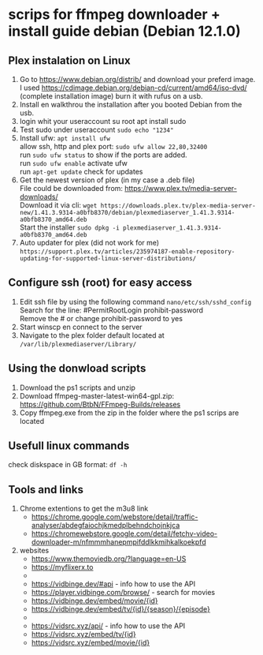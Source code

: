 # scrips for ffmpeg downloader + install guide debian (Debian 12.1.0)

## Plex instalation on Linux
1. Go to https://www.debian.org/distrib/ and download your preferd image. <br>
   I used https://cdimage.debian.org/debian-cd/current/amd64/iso-dvd/ (complete installation image) burn it with rufus on a usb.
2. Install en walkthrou the installation after you booted Debian from the usb.
3. login whit your useraccount su root apt install sudo
4. Test sudo under useraccount ```sudo echo "1234"```
5. Install ufw: ```apt install ufw```
   <br> allow ssh, http and plex port: ```sudo ufw allow 22,80,32400```
   <br> run ```sudo ufw status``` to show if the ports are added.
   <br> run ```sudo ufw enable``` activate ufw
   <br> run ```apt-get update``` check for updates
6. Get the newest version of plex (in my case a .deb file)
   <br> File could be downloaded from: https://www.plex.tv/media-server-downloads/
   <br> Download it via cli: ```wget https://downloads.plex.tv/plex-media-server-new/1.41.3.9314-a0bfb8370/debian/plexmediaserver_1.41.3.9314-a0bfb8370_amd64.deb```
   <br> Start the installer ```sudo dpkg -i plexmediaserver_1.41.3.9314-a0bfb8370_amd64.deb```
7. Auto updater for plex (did not work for me) ```https://support.plex.tv/articles/235974187-enable-repository-updating-for-supported-linux-server-distributions/```

## Configure ssh (root) for easy access
1. Edit ssh file by using the following command ```nano/etc/ssh/sshd_config```
   <br> Search for the line: #PermitRootLogin prohibit-password
   <br> Remove the # or change prohibit-password to yes
2. Start winscp en connect to the server
3. Navigate to the plex folder default located at ```/var/lib/plexmediaserver/Library/``` 

## Using the donwload scripts
1. Download the ps1 scripts and unzip
2. Download ffmpeg-master-latest-win64-gpl.zip: https://github.com/BtbN/FFmpeg-Builds/releases
3. Copy ffmpeg.exe from the zip in the folder where the ps1 scrips are located

## Usefull linux commands
check diskspace in GB format: ```df -h```

## Tools and links
1. Chrome extentions to get the m3u8 link
   - https://chrome.google.com/webstore/detail/traffic-analyser/abdegfaiochjkmedplbehndchojnkjca
   - https://chromewebstore.google.com/detail/fetchv-video-downloader-m/nfmmmhanepmpifddlkkmihkalkoekpfd
2. websites
   - https://www.themoviedb.org/?language=en-US
   - https://myflixerx.to
   - 
   - https://vidbinge.dev/#api - info how to use the API
   - https://player.vidbinge.com/browse/ - search for movies
   - https://vidbinge.dev/embed/movie/{id}
   - https://vidbinge.dev/embed/tv/{id}/{season}/{episode}
   - 
   - https://vidsrc.xyz/api/ - info how to use the API
   - https://vidsrc.xyz/embed/tv/{id}
   - https://vidsrc.xyz/embed/movie/{id}
